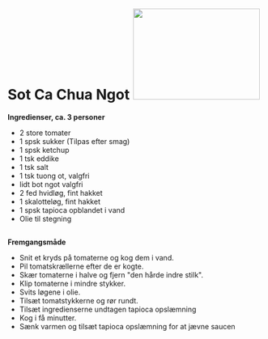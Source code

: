 # Sot Ca Chua Ngot <picture> <img height="180" width="250" src="https://dienmaythiennamhoa.vn/static/images/Hinh-cam-nang/dau-phu-sot-ca-chua.jpg"> </picture>

**Ingredienser, ca. 3 personer**
- 2 store tomater
- 1 spsk sukker (Tilpas efter smag)
- 1 spsk ketchup
- 1 tsk eddike
- 1 tsk salt
- 1 tsk tuong ot, valgfri
- lidt bot ngot valgfri
- 2 fed hvidløg, fint hakket
- 1 skalotteløg, fint hakket
- 1 spsk tapioca opblandet i vand
- Olie til stegning  
##      
  
**Fremgangsmåde**  
- Snit et kryds på tomaterne og kog dem i vand.
- Pil tomatskrællerne efter de er kogte.
- Skær tomaterne i halve og fjern "den hårde indre stilk".
- Klip tomaterne i mindre stykker.
- Svits løgene i olie.
- Tilsæt tomatstykkerne og rør rundt.
- Tilsæt ingredienserne undtagen tapioca opslæmning
- Kog i få minutter.
- Sænk varmen og tilsæt tapioca opslæmning for at jævne saucen 
